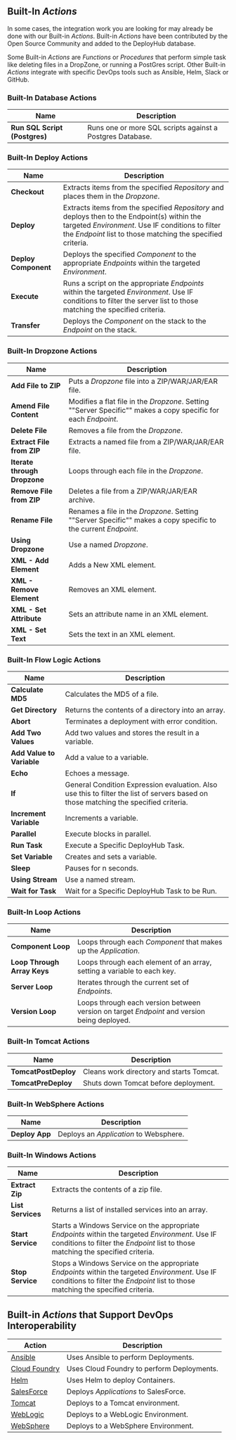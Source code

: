 ## Built-In _Actions_

In some cases, the integration work you are looking for may already be done with our Built-in _Actions_.  Built-in _Actions_ have been contributed by the Open Source Community and added to the DeployHub database.

Some Built-in _Actions_ are _Functions_ or _Procedures_ that perform simple task like deleting files in a DropZone, or running a PostGres script. Other Built-in _Actions_ integrate with specific DevOps tools such as Ansible, Helm, Slack or GitHub.

### Built-In Database Actions

| Name | Description |
|---|---|
|**Run SQL Script (Postgres)** | Runs one or more SQL scripts against a Postgres Database. |

### Built-In Deploy Actions

 Name | Description |
|---|---|
| **Checkout** | Extracts items from the specified _Repository_ and places them in the _Dropzone_. |
| **Deploy** | Extracts items from the specified _Repository_ and deploys then to the Endpoint(s) within the targeted _Environment_. Use IF conditions to filter the _Endpoint_ list to those matching the specified criteria. |
 | **Deploy Component** | Deploys the specified _Component_ to the appropriate _Endpoints_ within the targeted _Environment_. |
 | **Execute** | Runs a script on the appropriate _Endpoints_ within the targeted _Environment_. Use IF conditions to filter the server list to those matching the specified criteria. |
| **Transfer** | Deploys the _Component_ on the stack to the _Endpoint_ on the stack. |

### Built-In Dropzone Actions

 Name | Description |
|---|---|
|**Add File to ZIP** | Puts a _Dropzone_ file into a ZIP/WAR/JAR/EAR file. |
|**Amend File Content** | Modifies a flat file in the _Dropzone_. Setting ""Server Specific"" makes a copy specific for each _Endpoint_. |
|**Delete File** | Removes a file from the _Dropzone_. |
|**Extract File from ZIP** | Extracts a named file from a ZIP/WAR/JAR/EAR file. |
|**Iterate through Dropzone** | Loops through each file in the _Dropzone_. |
|**Remove File from ZIP** | Deletes a file from a ZIP/WAR/JAR/EAR archive. |
|**Rename File** | Renames a file in the _Dropzone_. Setting ""Server Specific"" makes a copy specific to the current _Endpoint_. |
|**Using Dropzone** | Use a named _Dropzone_. |
|**XML - Add Element** | Adds a New XML element. |
|**XML - Remove Element** | Removes an XML element. |
|**XML - Set Attribute** | Sets an attribute name in an XML element. |
|**XML - Set Text** | Sets the text in an XML element. |

### Built-In Flow Logic Actions

 Name | Description |
|---|---|
|**Calculate MD5** | Calculates the MD5 of a file. |
|**Get Directory** | Returns the contents of a directory into an array. |
|**Abort** | Terminates a deployment with error condition. |
|**Add Two Values** | Add two values and stores the result in a variable. |
|**Add Value to  Variable** | Add a value to a variable. |
|**Echo** | Echoes a message. |
|**If** | General Condition Expression evaluation. Also use this to filter the list of servers based on those matching the specified criteria. |
|**Increment Variable** | Increments a variable. |
|**Parallel** | Execute blocks in parallel. |
|**Run Task** | Execute a Specific DeployHub Task. |
|**Set Variable** | Creates and sets a variable. |
|**Sleep** | Pauses for n seconds. |
|**Using Stream** | Use a named stream. |
|**Wait for Task** | Wait for a Specific DeployHub Task to be Run. |

### Built-In Loop Actions

 Name | Description |
|---|---|
|**Component Loop** | Loops through each _Component_ that makes up the _Application_. |
|**Loop Through Array Keys** | Loops through each element of an array, setting a variable to each key. |
|**Server Loop** | Iterates through the current set of _Endpoints_. |
|**Version Loop** | Loops through each version between version on target _Endpoint_ and version being deployed. |

### Built-In Tomcat Actions

 Name | Description |
|---|---|
|**TomcatPostDeploy** | Cleans work directory and starts Tomcat. |
|**TomcatPreDeploy** | Shuts down Tomcat before deployment. |

### Built-In WebSphere Actions

 Name | Description |
|---|---|
|**Deploy App** | Deploys an _Application_ to Websphere. |

### Built-In Windows Actions

 Name | Description |
|---|---|
|**Extract Zip** | Extracts the contents of a zip file. |
|**List Services** | Returns a list of installed services into an array. |
|**Start Service** | Starts a Windows Service on the appropriate _Endpoints_ within the targeted _Environment_. Use IF conditions to filter the _Endpoint_ list to those matching the specified criteria. |
|**Stop Service** | Stops a Windows Service on the appropriate _Endpoints_ within the targeted _Environment_. Use IF conditions to filter the _Endpoint_ list to those matching the specified criteria. |

## Built-in _Actions_ that Support DevOps Interoperability

|Action|Description|
|---|---|
| [Ansible](/userguide/integrations/ansible/) | Uses Ansible to perform Deployments. |
| [Cloud Foundry](/userguide/integrations/cloud-foundry/) | Uses Cloud Foundry to perform Deployments. |
| [Helm](/userguide/integrations/helm/) | Uses Helm to deploy Containers. |
| [SalesForce](/userguide/integrations/salesforce/) | Deploys _Applications_ to SalesForce.   |
| [Tomcat](/userguide/integrations/tomcat/) | Deploys to a Tomcat environment.   |
| [WebLogic](userguide/integrations/weblogic/) | Deploys to a WebLogic Environment. |
| [WebSphere](/userguide/integrations/websphere/) | Deploys to a WebSphere Environment.  |
